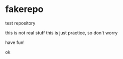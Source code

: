 # fakerepo
test repository

this is not real stuff
this is just practice, so don't worry

have fun!

ok
